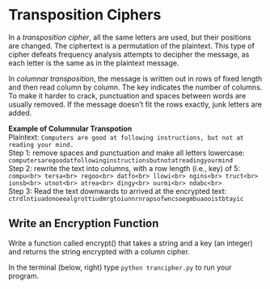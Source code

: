 # Transposition Ciphers
In  a *transposition cipher*, all the same letters are used, but their positions are changed. The ciphertext is a permutation of the plaintext.  This type of cipher defeats frequency analysis attempts to decipher the message, as each letter is the same as in the plaintext message.

In *columnar transposition*, the message is written out in rows of fixed length and then read column by column. The key indicates the number of columns. To make it harder to crack, punctuation and spaces between words are usually removed. If the message doesn’t fit the rows exactly, junk letters are added. 



**Example of Columnular Transpotion**<br>
Plaintext: `Computers are good at following instructions, but not at reading your mind.`<br>
Step 1: remove spaces and punctuation and make all letters lowercase:
`computersaregoodatfollowinginstructionsbutnotatreadingyourmind`
<br>
Step 2: rewrite the text into columns, with a row length (i.e., key) of 5:
`compu<br>
tersa<br>
regoo<br>
datfo<br>
llowi<br>
ngins<br>
truct<br>
ionsb<br>
utnot<br>
atrea<br>
dingy<br>
ourmi<br>
ndabc<br>`
<br>
Step 3: Read the text downwards to arrived at the encrypted text:<br>
`ctrdlntiuadonoeealgrottiudmrgtoiunnrnrapsofwncsoegmbuaooistbtayic`

## Write an Encryption Function
Write a function called encrypt() that takes a string and a key (an integer) and returns the string encrypted with a column cipher.

In the terminal (below, right) type `python trancipher.py` to run your program.

